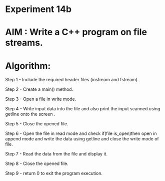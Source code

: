 #                Experiment 14b
# AIM : Write a C++ program on file streams.
# Algorithm:  
Step 1 - Include the required header files (iostream and fstream).

Step 2 - Create a main() method.

Step 3 - Open a file in write mode.

Step 4 - Write input data into the file and also print the input scanned using getline onto the screen .

Step 5 - Close the opened file.

Step 6 - Open the file in read mode and check if(file is_open)then open in append mode and write the data using getline and close the write mode of file.

Step 7 - Read the data from the file and display it.

Step 8 - Close the opened file.

Step 9 - return 0 to exit the program execution.
